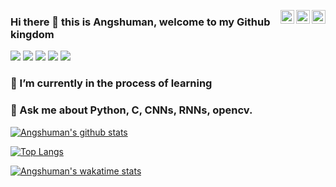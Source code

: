 <a href="https://twitter.com/Every1callAngsu" target="_blank" rel="nofollow"><img align="right" alt="Angshu's Twitter" width="22px" src="https://cdn.jsdelivr.net/npm/simple-icons@v3/icons/twitter.svg" /></a><a href="https://www.linkedin.com/in/angshumansengupta98" target="_blank" rel="nofollow"><img align="right" alt="Angshu's LinkedIn" width="22px" src="https://cdn.jsdelivr.net/npm/simple-icons@v3/icons/linkedin.svg" /></a><a href="https://www.instagram.com/angshunreal" target="_blank" rel="nofollow"><img align="right" alt="Angshu's Insta" width="22px" src="https://cdn.jsdelivr.net/npm/simple-icons@v3/icons/instagram.svg" /></a>

### Hi there 👋 this is Angshuman, welcome to my Github kingdom

<img src="https://img.shields.io/badge/python%20-%2314354C.svg?&style=for-the-badge&logo=python&logoColor=white" />     <img src="https://img.shields.io/badge/c%20-%2300599C.svg?&style=for-the-badge&logo=c&logoColor=white" />     <img src="https://img.shields.io/badge/java-%23ED8B00.svg?&style=for-the-badge&logo=java&logoColor=white" />      <img src="https://img.shields.io/badge/html-%23239120.svg?&style=flat-square&logo=html5&logoColor=white" />     <img src="https://img.shields.io/badge/javascript%20-%23323330.svg?&style=for-the-badge&logo=javascript&logoColor=%23F7DF1E" />

### 🌱 I’m currently in the process of learning 
### 💬 Ask me about Python, C, CNNs, RNNs, opencv.

[![Angshuman's github stats](https://github-readme-stats.vercel.app/api?username=Coderangshu&count_private=true&show_icons=true&theme=tokyonight)](https://github.com/Coderangshu/github-readme-stats)

[![Top Langs](https://github-readme-stats.vercel.app/api/top-langs/?username=Coderangshu&theme=tokyonight&layout=compact)](https://github.com/Coderangshu/github-readme-stats)


[![Angshuman's wakatime stats](https://github-readme-stats.vercel.app/api/wakatime?username=Coderangshu)](https://github.com/Coderangshu/github-readme-stats)


<!--
**Coderangshu/Coderangshu** is a ✨ _special_ ✨ repository because its `README.md` (this file) appears on your GitHub profile.

Here are some ideas to get you started:

- 🔭 I’m currently working on ...
- 🌱 I’m currently learning ...
- 👯 I’m looking to collaborate on ...
- 🤔 I’m looking for help with ...
- 💬 Ask me about ...
- 📫 How to reach me: ...
- 😄 Pronouns: ...
- ⚡ Fun fact: ...
-->
